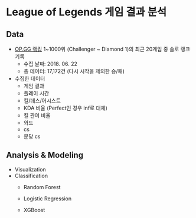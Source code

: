 # League of Legends 게임 결과 분석

## Data
- [OP.GG 랭킹](http://www.op.gg/ranking/ladder/) 1~1000위 (Challenger ~ Diamond 1)의 최근 20게임 중 솔로 랭크 기록
  - 수집 날짜: 2018. 06. 22
  - 총 데이터: 17,172건 (다시 시작을 제외한 승/패)
- 수집한 데이터
  - 게임 결과
  - 플레이 시간
  - 킬/데스/어시스트
  - KDA 비율 (Perfect인 경우 inf로 대체)
  - 킬 관여 비율
  - 와드
  - cs
  - 분당 cs

## Analysis & Modeling
- Visualization
- Classification
  - Random Forest
  - Logistic Regression

  - XGBoost

